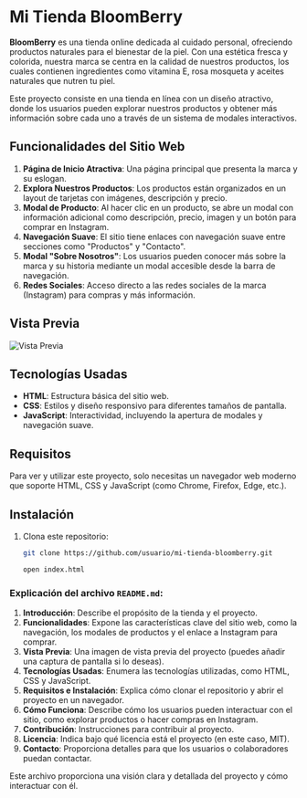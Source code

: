 # Mi Tienda BloomBerry

**BloomBerry** es una tienda online dedicada al cuidado personal, ofreciendo productos naturales para el bienestar de la piel. Con una estética fresca y colorida, nuestra marca se centra en la calidad de nuestros productos, los cuales contienen ingredientes como vitamina E, rosa mosqueta y aceites naturales que nutren tu piel.  

Este proyecto consiste en una tienda en línea con un diseño atractivo, donde los usuarios pueden explorar nuestros productos y obtener más información sobre cada uno a través de un sistema de modales interactivos.

## Funcionalidades del Sitio Web

1. **Página de Inicio Atractiva**: Una página principal que presenta la marca y su eslogan.
2. **Explora Nuestros Productos**: Los productos están organizados en un layout de tarjetas con imágenes, descripción y precio. 
3. **Modal de Producto**: Al hacer clic en un producto, se abre un modal con información adicional como descripción, precio, imagen y un botón para comprar en Instagram.
4. **Navegación Suave**: El sitio tiene enlaces con navegación suave entre secciones como "Productos" y "Contacto".
5. **Modal "Sobre Nosotros"**: Los usuarios pueden conocer más sobre la marca y su historia mediante un modal accesible desde la barra de navegación.
6. **Redes Sociales**: Acceso directo a las redes sociales de la marca (Instagram) para compras y más información.

## Vista Previa

![Vista Previa](./img/preview.png)

## Tecnologías Usadas

- **HTML**: Estructura básica del sitio web.
- **CSS**: Estilos y diseño responsivo para diferentes tamaños de pantalla.
- **JavaScript**: Interactividad, incluyendo la apertura de modales y navegación suave.

## Requisitos

Para ver y utilizar este proyecto, solo necesitas un navegador web moderno que soporte HTML, CSS y JavaScript (como Chrome, Firefox, Edge, etc.).

## Instalación

1. Clona este repositorio:
   ```bash
   git clone https://github.com/usuario/mi-tienda-bloomberry.git

   open index.html


### Explicación del archivo `README.md`:

1. **Introducción**: Describe el propósito de la tienda y el proyecto.
2. **Funcionalidades**: Expone las características clave del sitio web, como la navegación, los modales de productos y el enlace a Instagram para comprar.
3. **Vista Previa**: Una imagen de vista previa del proyecto (puedes añadir una captura de pantalla si lo deseas).
4. **Tecnologías Usadas**: Enumera las tecnologías utilizadas, como HTML, CSS y JavaScript.
5. **Requisitos e Instalación**: Explica cómo clonar el repositorio y abrir el proyecto en un navegador.
6. **Cómo Funciona**: Describe cómo los usuarios pueden interactuar con el sitio, como explorar productos o hacer compras en Instagram.
7. **Contribución**: Instrucciones para contribuir al proyecto.
8. **Licencia**: Indica bajo qué licencia está el proyecto (en este caso, MIT).
9. **Contacto**: Proporciona detalles para que los usuarios o colaboradores puedan contactar.

Este archivo proporciona una visión clara y detallada del proyecto y cómo interactuar con él.
